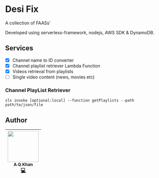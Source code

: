 # Desi Fix

A collection of FAASs'

Developed using serverless-framework, nodejs, AWS SDK & DynamoDB.

## Services

- [x] Channel name to ID converter
- [x] Channel playlist retriever Lambda Function
- [x] Videos retrieval from playlists
- [ ] Single video content (news, movies etc)

### Channel PlayList Retriever
```sls invoke [optional:local] --function getPlaylists --path path/to/json/file```

## Author

<!-- ALL-CONTRIBUTORS-LIST:START - Do not remove or modify this section -->
<!-- prettier-ignore -->
| [<img src="https://avatars1.githubusercontent.com/u/4011536?s=460&v=4" width="100px;"/><br /><sub><b>A Q Khan</b></sub>](http://aqkhan.ninja)<br />[💻](https://github.com/aqkhan "Code") |
| :---: |
<!-- ALL-CONTRIBUTORS-LIST:END -->
<!-- ALL-CONTRIBUTORS-LIST: START - Do not remove or modify this section -->
<!-- ALL-CONTRIBUTORS-LIST:END -->